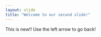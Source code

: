 ```yaml
---
layout: slide
title: "Welcome to our second slide!"
---
```

This is new!!
Use the left arrow to go back!
